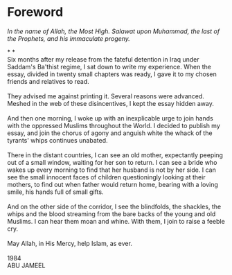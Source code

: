 Foreword
========

*In the name of Allah, the Most High. Salawat upon Muhammad, the last of
the Prophets, and his immaculate progeny.*

* *  
 Six months after my release from the fateful detention in Iraq under
Saddam's Ba'thist regime, I sat down to write my experience. When the
essay, divided in twenty small chapters was ready, I gave it to my
chosen friends and relatives to read.  
    
 They advised me against printing it. Several reasons were advanced.
Meshed in the web of these disincentives, I kept the essay hidden
away.  
    
 And then one morning, I woke up with an inexplicable urge to join hands
with the oppressed Muslims throughout the World. I decided to publish my
essay, and join the chorus of agony and anguish white the whack of the
tyrants' whips continues unabated.  
    
 There in the distant countries, I can see an old mother, expectantly
peeping out of a small window, waiting for her son to return. I can see
a bride who wakes up every morning to find that her husband is not by
her side. I can see the small innocent faces of children questioningly
looking at their mothers, to find out when father would return home,
bearing with a loving smile, his hands full of small gifts.  
    
 And on the other side of the corridor, I see the blindfolds, the
shackles, the whips and the blood streaming from the bare backs of the
young and old Muslims. I can hear them moan and whine. With them, I join
to raise a feeble cry.  
    
 May Allah, in His Mercy, help Islam, as ever.  
    
 1984     
 ABU JAMEEL  
  


